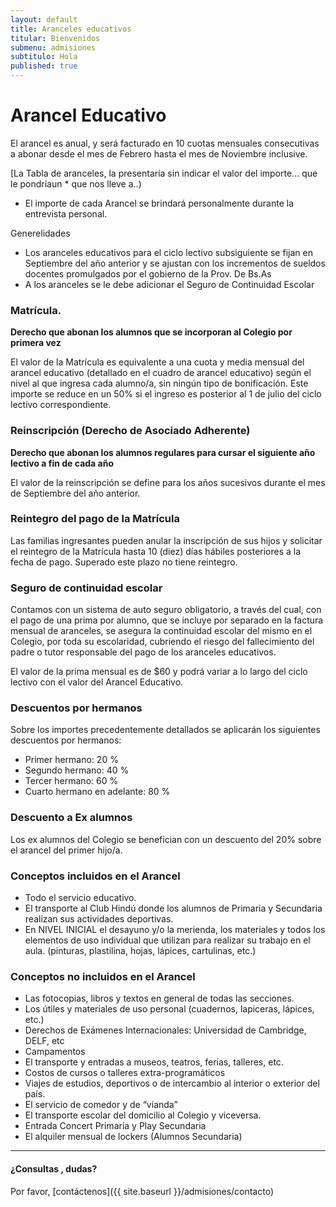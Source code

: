 ```yaml
---
layout: default
title: Aranceles educativos
titular: Bienvenidos
submenu: admisiones
subtitulo: Hola
published: true
---
```


# Arancel Educativo

El arancel  es anual, y será facturado en 10 cuotas mensuales consecutivas a abonar  desde el mes de Febrero hasta el mes de Noviembre inclusive.


[La Tabla de aranceles, la presentaría sin indicar el valor del importe... que le pondríaun * que nos lleve a..)

* El importe de cada Arancel se brindará personalmente durante la entrevista personal. 

Generelidades
- Los aranceles educativos para el ciclo lectivo subsiguiente se fijan en Septiembre del año anterior y se ajustan con los incrementos de sueldos docentes promulgados por el gobierno de la Prov. De Bs.As
- A los aranceles se le debe adicionar el Seguro de Continuidad Escolar


### Matrícula. 
**Derecho que abonan los alumnos que se incorporan al Colegio  por primera vez**

El valor de la  Matrícula es equivalente a una cuota y media mensual del arancel educativo (detallado en el cuadro de arancel educativo) según el nivel al que ingresa cada alumno/a, sin ningún tipo de bonificación. Este importe se reduce en un 50% si el ingreso es posterior al 1 de julio del ciclo lectivo correspondiente. 

### Reinscripción (Derecho de Asociado Adherente)
**Derecho que abonan los alumnos regulares para cursar el siguiente año lectivo a fin de cada año**

El valor de la reinscripción se define para los años sucesivos durante el mes de Septiembre del año anterior.

### Reintegro del pago de la Matrícula 
Las familias ingresantes pueden anular la inscripción de sus hijos y solicitar el reintegro de la Matrícula hasta 10 (diez) días hábiles posteriores a la fecha de pago. Superado este plazo no tiene reintegro. 


### Seguro de continuidad escolar
Contamos con un sistema de auto seguro obligatorio, a través del cual, con el pago de una prima por alumno, que se incluye por separado en la factura mensual de aranceles, se asegura la continuidad escolar del mismo en el Colegio, por toda su escolaridad, cubriendo el riesgo del fallecimiento del padre o tutor responsable del pago de los aranceles educativos. 

El valor de la prima mensual es de $60  y  podrá variar a lo largo del ciclo lectivo con el valor del Arancel Educativo.

### Descuentos por hermanos
Sobre los importes precedentemente detallados se aplicarán los siguientes descuentos por hermanos: 
- Primer hermano: 20 %  
- Segundo hermano: 40 %   
- Tercer hermano: 60 %  
- Cuarto hermano en adelante: 80 % 


### Descuento a Ex alumnos
Los ex alumnos del Colegio se benefician con un descuento del 20% sobre el arancel del primer hijo/a. 
                                                                   
### Conceptos incluidos en el Arancel
- Todo el servicio educativo. 
- El transporte al Club Hindú donde los alumnos  de Primaria y Secundaria realizan sus actividades deportivas.  
- En NIVEL INICIAL el desayuno y/o la merienda, los materiales y todos los elementos de uso individual que utilizan para realizar su trabajo en el aula. (pinturas, plastilina, hojas, lápices, cartulinas,  etc.)

### Conceptos no incluidos en el Arancel
- Las fotocopias, libros y textos en general de todas las secciones. 
- Los útiles y materiales de uso personal (cuadernos, lapiceras, lápices, etc.)
- Derechos de Exámenes Internacionales: Universidad de Cambridge, DELF, etc
- Campamentos 
- El transporte y entradas a museos, teatros, ferias, talleres, etc. 
- Costos de cursos o talleres extra-programáticos
- Viajes de estudios, deportivos o de intercambio al interior o exterior del país.
- El servicio de comedor y de “vianda”
- El transporte escolar del domicilio al Colegio y viceversa.
- Entrada Concert Primaria y Play Secundaria
- El alquiler mensual de lockers (Alumnos Secundaria)

--- 

#### ¿Consultas , dudas?
Por favor, [contáctenos]({{ site.baseurl }}/admisiones/contacto)